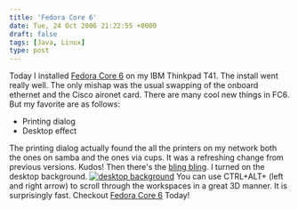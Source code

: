 ```yaml
---
title: 'Fedora Core 6'
date: Tue, 24 Oct 2006 21:22:55 +0000
draft: false
tags: [Java, Linux]
type: post
---
```


Today I installed [Fedora Core 6](http://fedoraproject.org/wiki/) on my IBM Thinkpad T41. The install went really well. The only mishap was the usual swapping of the onboard ethernet and the Cisco aironet card. There are many cool new things in FC6. But my favorite are as follows:

*   Printing dialog
*   Desktop effect

The printing dialog actually found the all the printers on my network both the ones on samba and the ones via cups. It was a refreshing change from previous versions. Kudos! Then there's the [bling bling](http://en.wikipedia.org/wiki/Bling_bling). I turned on the desktop background. [![desktop background](https://zeusville.files.wordpress.com/2006/10/desktop_bg.thumbnail.png)](https://zeusville.files.wordpress.com/2006/10/desktop_bg.png "desktop background") You can use CTRL+ALT+ (left and right arrow) to scroll through the workspaces in a great 3D manner. It is surprisingly fast. Checkout [Fedora Core 6](http://fedora.redhat.com/) Today!